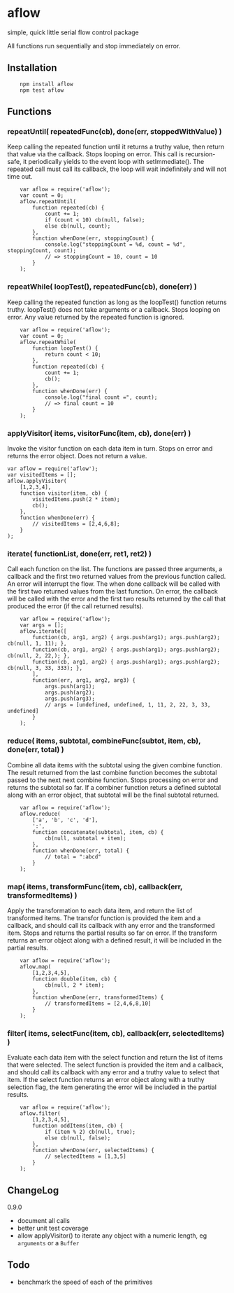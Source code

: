 aflow
=====

simple, quick little serial flow control package

All functions run sequentially and stop immediately on error.


## Installation

        npm install aflow
        npm test aflow


## Functions

### repeatUntil( repeatedFunc(cb), done(err, stoppedWithValue) )

Keep calling the repeated function until it returns a truthy value, then
return that value via the callback.  Stops looping on error.  This call is
recursion-safe, it periodically yields to the event loop with setImmediate().
The repeated call must call its callback, the loop will wait indefinitely and
will not time out.

        var aflow = require('aflow');
        var count = 0;
        aflow.repeatUntil(
            function repeated(cb) {
                count += 1;
                if (count < 10) cb(null, false);
                else cb(null, count);
            },
            function whenDone(err, stoppingCount) {
                console.log("stoppingCount = %d, count = %d", stoppingCount, count);
                // => stoppingCount = 10, count = 10
            }
        );

### repeatWhile( loopTest(), repeatedFunc(cb), done(err) )

Keep calling the repeated function as long as the loopTest() function returns
truthy.  loopTest() does not take arguments or a callback. Stops looping on
error.  Any value returned by the repeated function is ignored.

        var aflow = require('aflow');
        var count = 0;
        aflow.repeatWhile(
            function loopTest() {
                return count < 10;
            },
            function repeated(cb) {
                count += 1;
                cb();
            },
            function whenDone(err) {
                console.log("final count =", count);
                // => final count = 10
            }
        );

### applyVisitor( items, visitorFunc(item, cb), done(err) )

Invoke the visitor function on each data item in turn.  Stops on error and
returns the error object.  Does not return a value.

    var aflow = require('aflow');
    var visitedItems = [];
    aflow.applyVisitor(
        [1,2,3,4],
        function visitor(item, cb) {
            visitedItems.push(2 * item);
            cb();
        },
        function whenDone(err) {
            // visitedItems = [2,4,6,8];
        }
    );

### iterate( functionList, done(err, ret1, ret2) )

Call each function on the list.  The functions are passed three arguments, a
callback and the first two returned values from the previous function called.
An error will interrupt the flow.  The when done callback will be called with
the first two returned values from the last function.  On error, the callback
will be called with the error and the first two results returned by the call
that produced the error (if the call returned results).

        var aflow = require('aflow');
        var args = [];
        aflow.iterate([
            function(cb, arg1, arg2) { args.push(arg1); args.push(arg2); cb(null, 1, 11); },
            function(cb, arg1, arg2) { args.push(arg1); args.push(arg2); cb(null, 2, 22,); },
            function(cb, arg1, arg2) { args.push(arg1); args.push(arg2); cb(null, 3, 33, 333); },
            ],
            function(err, arg1, arg2, arg3) {
                args.push(arg1);
                args.push(arg2);
                args.push(arg3);
                // args = [undefined, undefined, 1, 11, 2, 22, 3, 33, undefined]
            }
        );


### reduce( items, subtotal, combineFunc(subtot, item, cb), done(err, total) )

Combine all data items with the subtotal using the given combine function.
The result returned from the last combine function becomes the subtotal passed
to the next next combine function.  Stops processing on error and returns the
subtotal so far.  If a combiner function returs a defined subtotal along with
an error object, that subtotal will be the final subtotal returned.

        var aflow = require('aflow');
        aflow.reduce(
            ['a', 'b', 'c', 'd'],
            ':',
            function concatenate(subtotal, item, cb) {
                cb(null, subtotal + item);
            },
            function whenDone(err, total) {
                // total = ":abcd"
            }
        );

### map( items, transformFunc(item, cb), callback(err, transformedItems) )

Apply the transformation to each data item, and return the list of transformed
items.  The transfor function is provided the item and a callback, and should
call its callback with any error and the transformed item.  Stops and returns
the partial results so far on error.  If the transform returns an error object
along with a defined result, it will be included in the partial results.

        var aflow = require('aflow');
        aflow.map(
            [1,2,3,4,5],
            function double(item, cb) {
                cb(null, 2 * item);
            },
            function whenDone(err, transformedItems) {
                // transformedItems = [2,4,6,8,10]
            }
        );

### filter( items, selectFunc(item, cb), callback(err, selectedItems) )

Evaluate each data item with the select function and return the list of items
that were selected.  The select function is provided the item and a callback,
and should call its callback with any error and a truthy value to select that
item.  If the select function returns an error object along with a truthy
selection flag, the item generating the error will be included in the partial
results.

        var aflow = require('aflow');
        aflow.filter(
            [1,2,3,4,5],
            function oddItems(item, cb) {
                if (item % 2) cb(null, true);
                else cb(null, false);
            },
            function whenDone(err, selectedItems) {
                // selectedItems = [1,3,5]
            }
        );


## ChangeLog

0.9.0

- document all calls
- better unit test coverage
- allow applyVisitor() to iterate any object with a numeric length, eg `arguments` or a `Buffer`

## Todo

- benchmark the speed of each of the primitives
